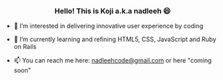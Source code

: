 <h3 align="center"> Hello! This is Koji a.k.a nadleeh 😄 </h3>

- 👀 I’m interested in delivering innovative user experience by coding
  
- 🌱 I’m currently learning and refining HTML5, CSS, JavaScript and Ruby on Rails
  
- 📫 You can reach me here: nadleehcode@gmail.com or here "coming soon"

<!---
imnadleeh/imnadleeh is a ✨ special ✨ repository because its `README.md` (this file) appears on your GitHub profile.
You can click the Preview link to take a look at your changes.
--->
